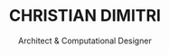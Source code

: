 ---
layout: home
hero:
  size: is-fullheight
  color: is-primary
  image: assets/img/1-Andres-Flajszer-CODA-MPDA-GRIDSHELLS.jpg

title: CHRISTIAN DIMITRI
subtitle: Architect & Computational Designer
categories:
 - title: Architecture
   url: architecture
 - title: Design
   url: design
 - title: Codes
   url: codes
intro: Hello !!! I’m Christian Dimitri, an architect specialized in parametric architecture & computational design. I am a self taught 3D visualizer, programmer and a tech geek ...

skills: 
 - title: Architecture & Urban Design
   subtitle: From Conceptual to Design Development
   text: This is Lorem ipsum dolor sit amet, consectetur adipiscing elit. Proin ornare magna        eros, eu pellentesque tortor vestibulum ut. Maecenas non massa sem. Etiam          finibus odio quis feugiat facilisis.
   image: assets/img/SportsOutdoor.jpg
   size: is-medium
   color: is-link
 - title: Computational Design
   subtitle: Integration of Computational Tools in Construction
   text: And Lorem ipsum dolor sit amet, consectetur adipiscing elit. Proin ornare magna        eros, eu pellentesque tortor vestibulum ut. Maecenas non massa sem. Etiam          finibus odio quis feugiat facilisis.
   image: assets/img/2-Andres-Flajszer-CODA-MPDA-GRIDSHELLS.JPG
   size: is-medium
   color: is-primary

add-skills:
 - title: Digital Fabrication
   subtitle: Form-Finding Processes & Optimization Workflows
   text: This Lorem ipsum dolor sit amet, consectetur adipiscing elit. Proin ornare magna        eros, eu pellentesque tortor vestibulum ut. Maecenas non massa sem. Etiam          finibus odio quis feugiat facilisis.
   image: assets/img/4-PQ-Meshes-CODA-black.jpg
   size: is-medium
   color: is-success
 - title: Programming & Web Design
   subtitle: Algorithm Development & Parametrization
   image: assets/img/5-programming-white.png
   text: For Lorem ipsum dolor sit amet, consectetur adipiscing elit. Proin ornare magna        eros, eu pellentesque tortor vestibulum ut. Maecenas non massa sem. Etiam          finibus odio quis feugiat facilisis.
   image: assets/img/5-programming-white.png
   size: is-medium
   color: is-link

interests: 
 - title: Electronic Music
   subtitle: Collecting Vinyls & Music in General
   text: Eu pellentesque tortor vestibulum ut. Maecenas non massa sem. Etiam          finibus odio quis feugiat facilisis. This is Lorem ipsum dolor sit amet, consectetur adipiscing elit. Proin ornare magna        eros.
   image: assets/img/6-electronic-music.png
   size: is-medium
   color: is-primary
 - title: Technology & Art
   subtitle: Futurism & Digital Arts
   text: Eu pellentesque tortor vestibulum ut. Maecenas non massa sem. Etiam          finibus odio quis feugiat facilisis. This is Lorem ipsum dolor sit amet, consectetur adipiscing elit. Proin ornare magna        eros.
   image: assets/img/7-robot-art.png
   size: is-medium
   color: is-info

add-interests:
 - title: Animals & Nature
   subtitle: Dogs look up to us. Cats look down on us
   text: Eu pellentesque tortor vestibulum ut. Maecenas non massa sem. Etiam          finibus odio quis feugiat facilisis. This is Lorem ipsum dolor sit amet, consectetur adipiscing elit. Proin ornare magna        eros.
   image: assets/img/8-cats.jpg
   size: is-medium
   color: is-link
 - title: Adventure Sports
   subtitle: Ski & Extreme Sports
   text: Eu pellentesque tortor vestibulum ut. Maecenas non massa sem. Etiam          finibus odio quis feugiat facilisis. This is Lorem ipsum dolor sit amet, consectetur adipiscing elit. Proin ornare magna        eros.
   image: assets/img/9-ski.png
   size: is-medium
   color: is-success

interests-text: I also keep my life surrounded by good friends and rich in the love of my family, with whom I  share the things love the most ...

links-text: If you want to know more about me, my work and my publications you are always invited to see ...
buttons:
 - title: About Me
   url: about-me.html
 - title: My Blog
   url: blog/index.html
---
